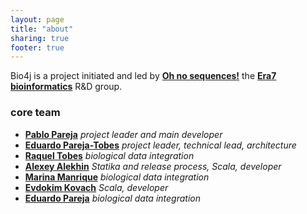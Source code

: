 ```yaml
---
layout: page
title: "about"
sharing: true
footer: true
---
```


Bio4j is a project initiated and led by **[Oh no sequences!](http://ohnosequences.com/)** the **[Era7 bioinformatics](http://www.era7bioinformatics.com)** R&D group.

### core team

- **[Pablo Pareja](http://ohnosequences.com/ppareja)** _project leader and main developer_
- **[Eduardo Pareja-Tobes](http://ohnosequences.com/eparejatobes)** _project leader, technical lead, architecture_
- **[Raquel Tobes](http://ohnosequences.com/rtobes)** _biological data integration_
- **[Alexey Alekhin](http://ohnosequences.com/aalekhin)** _Statika and release process, Scala, developer_
- **[Marina Manrique](http://ohnosequences.com/mmanrique)** _biological data integration_
- **[Evdokim Kovach](http://ohnosequences.com/ekovach)** _Scala, developer_
- **[Eduardo Pareja](http://ohnosequences.com/epareja)** _biological data integration_